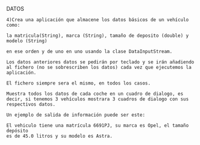 DATOS

    4)Crea una aplicación que almacene los datos básicos de un vehículo como: 

    la matricula(String), marca (String), tamaño de deposito (double) y modelo (String) 

    en ese orden y de uno en uno usando la clase DataInputStream.

    Los datos anteriores datos se pedirán por teclado y se irán añadiendo al fichero (no se sobrescriben los datos) cada vez que ejecutemos la aplicación.

    El fichero siempre sera el mismo, en todos los casos.

    Muestra todos los datos de cada coche en un cuadro de dialogo, es decir, si tenemos 3 vehículos mostrara 3 cuadros de dialogo con sus respectivos datos. 
    
    Un ejemplo de salida de información puede ser este:
    
    El vehiculo tiene una matrícula 6691PJ, su marca es Opel, el tamaño depósito 
    es de 45.0 litros y su modelo es Astra.
    